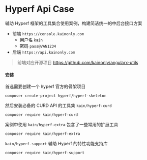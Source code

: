 # Hyperf Api Case

辅助 Hyperf 框架的工具集合使用案例，构建简洁统一的中后台接口方案

- 前端 `https://console.kainonly.com`
  - 用户名 `kain`
  - 密码 `pass@VAN1234`
- 后端 `https://api.kainonly.com`

> 前端对应开源项目 https://github.com/kainonly/angularx-utils

#### 安装

首选需要创建一个 hyperf 官方的骨架项目

```shell script
composer create-project hyperf/hyperf-skeleton
```

然后安装必备的 CURD API 的工具集 `kain/hyperf-curd`

```shell script
composer require kain/hyperf-curd
```

案例中使用 `kain/hyperf-extra` 包含了一些常用的扩展工具

```shell script
composer require kain/hyperf-extra
```

`kain/hyperf-support` 辅助 Hyperf 的特性功能支持库

```shell script
composer require kain/hyperf-support
```
